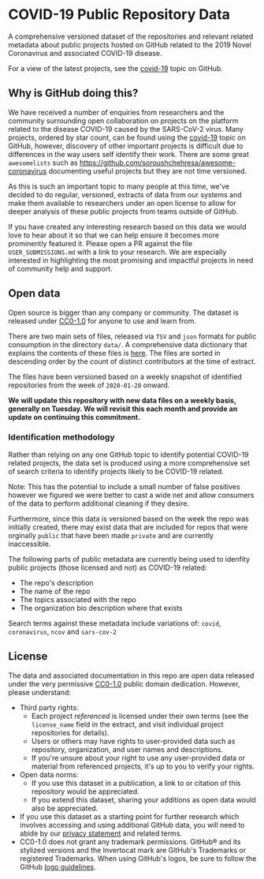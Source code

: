 # COVID-19 Public Repository Data

A comprehensive versioned dataset of the repositories and relevant related metadata about public projects hosted on GitHub related to the 2019 Novel Coronavirus and associated COVID-19 disease.

For a view of the latest projects, see the [covid-19](https://github.com/topics/covid-19) topic on GitHub.

## Why is GitHub doing this?

We have received a number of enquiries from researchers and the community surrounding open collaboration on projects on the platform related to the disease COVID-19 caused by the SARS-CoV-2 virus. Many projects, ordered by star count, can be found using the [covid-19](https://github.com/topics/covid-19) topic on GitHub, however, discovery of other important projects is difficult due to differences in the way users self identify their work. There are some great `awesomelists` such as https://github.com/soroushchehresa/awesome-coronavirus documenting useful projects but they are not time versioned.

As this is such an important topic to many people at this time, we've decided to do regular, versioned, extracts of data from our systems and make them available to researchers under an open license to allow for deeper analysis of these public projects from teams outside of GitHub.

If you have created any interesting research based on this data we would love to hear about it so that we can help ensure it becomes more prominently featured it. Please open a PR against the file `USER_SUBMISSIONS.md` with a link to your research. We are especially interested in highlighting the most promising and impactful projects in need of community help and support.

## Open data

Open source is bigger than any company or community. The dataset is released under [CC0-1.0](#license) for anyone to use and learn from.

There are two main sets of files, released via `TSV` and `json` formats for public consumption in the directory `data/`. 
A comprehensive data dictionary that explains the contents of these files is [here](https://github.com/github/covid-19-repo-data/blob/master/data/data_dictionary.md). The files are sorted in descending order by the count of distinct contributors at the time of extract.

The files have been versioned based on a weekly snapshot of identified repositories from the week of `2020-01-20` onward. 

**We will update this repository with new data files on a weekly basis, generally on Tuesday. We will revisit this each month and provide an update on continuing this commitment.**

### Identification methodology

Rather than relying on any one GitHub topic to identify potential COVID-19 related projects, the data set is produced using a more comprehensive set of search criteria to identify projects likely to be COVID-19 related. 

Note: This has the potential to include a small number of false positives however we figured we were better to cast a wide net and allow consumers of the data to perform additional cleaning if they desire. 

Furthermore, since this data is versioned based on the week the repo was initially created, there may exist data that are included for repos that were orginally `public` that have been made `private` and are currently inaccessible. 

The following parts of public metadata are currently being used to idenfity public projects (those licensed and not) as COVID-19 related:

- The repo's description
- The name of the repo
- The topics associated with the repo
- The organization bio description where that exists

Search terms against these metadata include variations of: `covid`, `coronavirus`, `ncov` and `sars-cov-2`

## License

The data and associated documentation in this repo are open data released under the very permissive [CC0-1.0](LICENSE) public domain dedication. However, please understand:

- Third party rights:
  - Each project _referenced_ is licensed under their own terms (see the ```license_name``` field in the extract, and visit individual project repositories for details).
  - Users or others may have rights to user-provided data such as repository, organization, and user names and descriptions.
  - If you're unsure about your right to use any user-provided data or material from referenced projects, it's up to you to verify your rights.
- Open data norms:
  - If you use this dataset in a publication, a link to or citation of this repository would be appreciated.
  - If you extend this dataset, sharing your additions as open data would also be appreciated.
- If you use this dataset as a starting point for further research which involves accessing and using additional GitHub data, you will need to abide by our [privacy statement](https://help.github.com/en/github/site-policy/github-privacy-statement#public-information-on-github) and related terms.
- CC0-1.0 does not grant any trademark permissions. GitHub® and its stylized versions and the Invertocat mark are GitHub's Trademarks or registered Trademarks. When using GitHub's logos, be sure to follow the GitHub [logo guidelines](https://github.com/logos).
